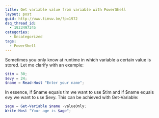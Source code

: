 ```yaml
---
title: Get variable value from variable with PowerShell
layout: post
guid: http://www.timvw.be/?p=1972
dsq_thread_id:
  - 1923497345
categories:
  - Uncategorized
tags:
  - PowerShell
---
```

Sometimes you only know at runtime in which variable a certain value is stored. Let me clarify with an example:

```powershell
$tim = 30;
$evy = 24;
$name = Read-Host "Enter your name";
```

In essence, if $name equals tim we want to use $tim and if $name equals evy we want to use $evy. This can be achieved with Get-Variable:

```powershell
$age = Get-Variable $name -valueOnly;
Write-Host "Your age is $age";
```
